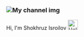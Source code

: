 ### <img src="https://studio.youtube.com/channel/UCucR8n5d5DmM6mjsWmGxfNQ/editing/images" alt="My channel img">
Hi, I'm Shokhruz Isroilov <img src="https://media2.giphy.com/media/hvRJCLFzcasrR4ia7z/giphy.gif" alt="Hello" width='27px'>

<!--
**shokhruzisroilov/shokhruzisroilov** is a ✨ _special_ ✨ repository because its `README.md` (this file) appears on your GitHub profile.

Here are some ideas to get you started:

- 🔭 I’m currently working on ...
- 🌱 I’m currently learning ...
- 👯 I’m looking to collaborate on ...
- 🤔 I’m looking for help with ...
- 💬 Ask me about ...
- 📫 How to reach me: ...
- 😄 Pronouns: ...
- ⚡ Fun fact: ...
-->
